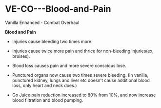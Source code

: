# VE-CO---Blood-and-Pain
Vanilla Enhanced - Combat Overhaul

**Blood and Pain**

- Injuries cause bleeding two times more.

- Injuries cause twice more pain and thrice for non-bleeding injuries(ex, bruises).

- Blood loss causes pain and more severe conscious lose.

- Punctured organs now cause two times severe bleeding. (In vanilla, punctured kidney, lungs and liver etc doesn't cause additional blood loss, only heart and neck does.)

- Go Juice pain reduction increased to 80% from 10%, and now increase blood filtration and blood pumping.
